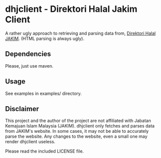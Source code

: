 # dhjclient - Direktori Halal Jakim Client

A rather ugly approach to retrieving and parsing data from, [Direktori Halal JAKIM](http://www.halal.gov.my/v3/index.php/ms/direktori-halal-malaysia/126-direktori-halal-malaysia). (HTML parsing is always ugly).

## Dependencies

Please, just use maven.

## Usage

See examples in examples/ directory.

## Disclaimer

This project and the author of the project are not affiliated with Jabatan Kemajuan Islam Malaysia (JAKIM). dhjclient only fetches and parses data from JAKIM's website. In some cases, it may not be able to accurately parse the website. Any changes to the website, even a small one may render dhjclient useless.

Please read the included LICENSE file.
